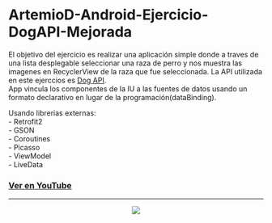 # ArtemioD-Android-Ejercicio-DogAPI-Mejorada

<p>El objetivo del ejercicio es realizar una aplicación simple donde a traves de una lista desplegable 
seleccionar una raza de perro y nos muestra las imagenes en RecyclerView de la raza que fue seleccionada. 
La API utilizada en este ejerccios es <a href="https://dog.ceo/dog-api/">Dog API</a>.<br>
App vincula los componentes de la IU a las fuentes de datos usando un formato declarativo en lugar de la programación(dataBinding).</p>
<p>Usando librerias externas:<br>
- Retrofit2<br>
- GSON<br>
- Coroutines<br>
- Picasso<br>
- ViewModel<br>
- LiveData<br>
</p>
<h3><a href="https://www.youtube.com/watch?v=RHunlKEcLHs&ab_channel=ArtemioDerkachev" target="_blanck">Ver en YouTube</a></h3> 
<hr>
<div align="center">
<img src="https://github.com/ArtemioD/ejDogAPI/blob/main/app/src/main/res/drawable/dog_api.png"/>
</div>
